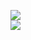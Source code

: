[![](https://img.shields.io/badge/Made%20With-Github%20Spray-lightgrey.svg?style=for-the-badge&logo=github)](https://github.com/Annihil/github-spray#17773)  
[![](https://i.imgur.com/2DrTn0Z.gif)](https://github.com/Annihil/github-spray)